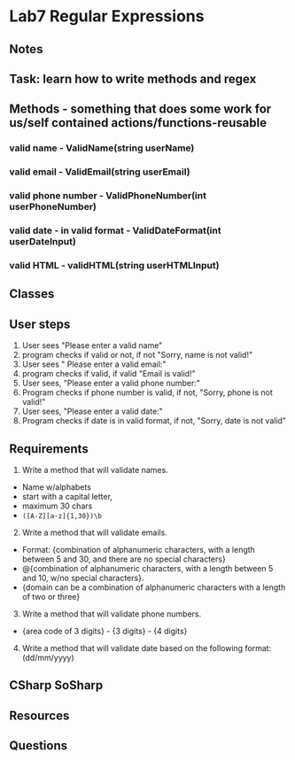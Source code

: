 ﻿# Lab7 Regular Expressions

## Notes

## Task: learn how to write methods and regex 

## Methods - something that does some work for us/self contained actions/functions-reusable

### valid name - ValidName(string userName)
### valid email - ValidEmail(string userEmail)

### valid phone number - ValidPhoneNumber(int userPhoneNumber)

### valid date - in valid format - ValidDateFormat(int userDateInput)

### valid HTML - validHTML(string userHTMLInput)


## Classes

## User steps

1. User sees "Please enter a valid name"
2. program checks if valid or not, if not "Sorry, name is not valid!"
3. User sees " Please enter a valid email:"
4. program checks if valid, if valid "Email is valid!"
5. User sees, "Please enter a valid phone number:"
6. Program checks if phone number is valid, if not, "Sorry, phone is not valid!"
7. User sees, "Please enter a valid date:"
8. Program checks if date is in valid format, if not, "Sorry, date is not valid"


## Requirements

1. Write a method that will validate names.
- Name w/alphabets
- start with a capital letter,
- maximum 30 chars
- `([A-Z][a-z]{1,30})\b`

2. Write a method that will validate emails. 
- Format: {combination of alphanumeric characters, with a length between 5 and 30, and there are no special characters}
- @{combination of alphanumeric
characters, with a length between 5 and 10, w/no special characters}.
- {domain can be a combination of alphanumeric characters with a length of two or three}

3. Write a method that will validate phone numbers.
- {area code of 3 digits} - {3 digits} - {4 digits}
4. Write a method that will validate date based on the following format: (dd/mm/yyyy) 

## CSharp SoSharp

## Resources


## Questions
